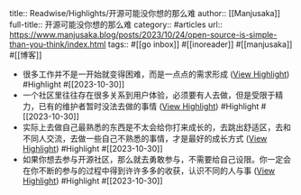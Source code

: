 title:: Readwise/Highlights/开源可能没你想的那么难
author:: [[Manjusaka]]
full-title:: 开源可能没你想的那么难
category:: #articles
url:: https://www.manjusaka.blog/posts/2023/10/24/open-source-is-simple-than-you-think/index.html
tags:: #[[go inbox]] #[[inoreader]] #[[manjusaka]] #[[博客]]
- 很多工作并不是一开始就变得困难，而是一点点的需求形成 ([View Highlight](https://read.readwise.io/read/01hdz9v76vgwjb49xdd2xe23xm)) #Highlight #[[2023-10-30]]
- 一个社区里往往存在很多关系到用户体验，必须要有人去做，但是受限于精力，已有的维护者暂时没法去做的事情 ([View Highlight](https://read.readwise.io/read/01hdz9vgqg951yqv13mq7g9a7g)) #Highlight #[[2023-10-30]]
- 实际上去做自己最熟悉的东西是不太会给你打来成长的，去跳出舒适区，去和不同人交流，去做一些自己不熟悉的事情，才是最好的成长方式 ([View Highlight](https://read.readwise.io/read/01hdz9wh7n9hp52cmq2529s0g8)) #Highlight #[[2023-10-30]]
- 如果你想去参与开源社区，那么就去勇敢参与，不需要给自己设限。你一定会在你不断的参与的过程中得到许许多多的收获，认识不同的人与事 ([View Highlight](https://read.readwise.io/read/01hdz9wqas7n4exjh1k5z7bcpj)) #Highlight #[[2023-10-30]]